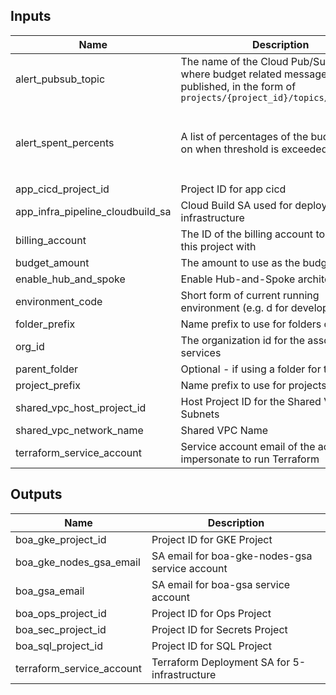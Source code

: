 <!-- BEGINNING OF PRE-COMMIT-TERRAFORM DOCS HOOK -->
## Inputs

| Name | Description | Type | Default | Required |
|------|-------------|------|---------|:--------:|
| alert\_pubsub\_topic | The name of the Cloud Pub/Sub topic where budget related messages will be published, in the form of `projects/{project_id}/topics/{topic_id}` | `string` | `null` | no |
| alert\_spent\_percents | A list of percentages of the budget to alert on when threshold is exceeded | `list(number)` | <pre>[<br>  0.5,<br>  0.75,<br>  0.9,<br>  0.95<br>]</pre> | no |
| app\_cicd\_project\_id | Project ID for app cicd | `string` | n/a | yes |
| app\_infra\_pipeline\_cloudbuild\_sa | Cloud Build SA used for deploying infrastructure | `string` | n/a | yes |
| billing\_account | The ID of the billing account to associated this project with | `string` | n/a | yes |
| budget\_amount | The amount to use as the budget | `number` | `1000` | no |
| enable\_hub\_and\_spoke | Enable Hub-and-Spoke architecture. | `bool` | `false` | no |
| environment\_code | Short form of current running environment (e.g. d for development) | `string` | `"d"` | no |
| folder\_prefix | Name prefix to use for folders created. | `string` | `"fldr"` | no |
| org\_id | The organization id for the associated services | `string` | n/a | yes |
| parent\_folder | Optional - if using a folder for testing. | `string` | `""` | no |
| project\_prefix | Name prefix to use for projects created. | `string` | `"prj"` | no |
| shared\_vpc\_host\_project\_id | Host Project ID for the Shared VPC and Subnets | `string` | n/a | yes |
| shared\_vpc\_network\_name | Shared VPC Name | `string` | n/a | yes |
| terraform\_service\_account | Service account email of the account to impersonate to run Terraform | `string` | n/a | yes |

## Outputs

| Name | Description |
|------|-------------|
| boa\_gke\_project\_id | Project ID for GKE Project |
| boa\_gke\_nodes\_gsa\_email | SA email for boa-gke-nodes-gsa service account |
| boa\_gsa\_email | SA email for boa-gsa service account |
| boa\_ops\_project\_id | Project ID for Ops Project |
| boa\_sec\_project\_id | Project ID for Secrets Project |
| boa\_sql\_project\_id | Project ID for SQL Project |
| terraform\_service\_account | Terraform Deployment SA for 5-infrastructure |

<!-- END OF PRE-COMMIT-TERRAFORM DOCS HOOK -->
